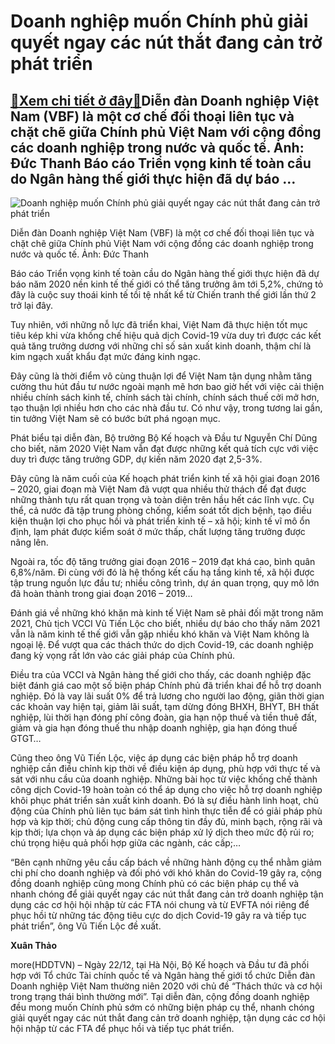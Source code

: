 Doanh nghiệp muốn Chính phủ giải quyết ngay các nút thắt đang cản trở phát triển
================================================================================

[:gift:Xem chi tiết ở đây:gift:](https://hddtvn.com/doanh-nghiep-muon-chinh-phu-giai-quyet-ngay-cac-nut-that-dang-can-tro-phat-trien/)Diễn đàn Doanh nghiệp Việt Nam (VBF) là một cơ chế đối thoại liên tục và chặt chẽ giữa Chính phủ Việt Nam với cộng đồng các doanh nghiệp trong nước và quốc tế. Ảnh: Đức Thanh Báo cáo Triển vọng kinh tế toàn cầu do Ngân hàng thế giới thực hiện đã dự báo …
--------------------------------------------------------------------------------------------------------------------------------------------------------------------------------------------------------------------------------------------------------------





![Doanh nghiệp muốn Chính phủ giải quyết ngay các nút thắt đang cản trở phát triển](https://hddtvn.com/wp-content/uploads/2021/01/5059_vbf-2020chia-se-sang-kien-giai-phap-cho-giai-doan-binh-thuong-moi1608608138.jpg "Doanh nghiệp muốn Chính phủ giải quyết ngay các nút thắt đang cản trở phát triển")


Diễn đàn Doanh nghiệp Việt Nam (VBF) là một cơ chế đối thoại liên tục và chặt chẽ giữa Chính phủ Việt Nam với cộng đồng các doanh nghiệp trong nước và quốc tế. Ảnh: Đức Thanh



Báo cáo Triển vọng kinh tế toàn cầu do Ngân hàng thế giới thực hiện đã dự báo năm 2020 nền kinh tế thế giới có thể tăng trưởng âm tới 5,2%, chứng tỏ đây là cuộc suy thoái kinh tế tồi tệ nhất kể từ Chiến tranh thế giới lần thứ 2 trở lại đây.


Tuy nhiên, với những nỗ lực đã triển khai, Việt Nam đã thực hiện tốt mục tiêu kép khi vừa khống chế hiệu quả dịch Covid-19 vừa duy trì được các kết quả tăng trưởng dương với những chỉ số sản xuất kinh doanh, thậm chí là kim ngạch xuất khẩu đạt mức đáng kinh ngạc.


Đây cũng là thời điểm vô cùng thuận lợi để Việt Nam tận dụng nhằm tăng cường thu hút đầu tư nước ngoài mạnh mẽ hơn bao giờ hết với việc cải thiện nhiều chính sách kinh tế, chính sách tài chính, chính sách thuế cởi mở hơn, tạo thuận lợi nhiều hơn cho các nhà đầu tư. Có như vậy, trong tương lai gần, tin tưởng Việt Nam sẽ có bước bứt phá ngoạn mục.


Phát biểu tại diễn đàn, Bộ trưởng Bộ Kế hoạch và Đầu tư Nguyễn Chí Dũng cho biết, năm 2020 Việt Nam vẫn đạt được những kết quả tích cực với việc duy trì được tăng trưởng GDP, dự kiến năm 2020 đạt 2,5-3%.


Đây cũng là năm cuối của Kế hoạch phát triển kinh tế xã hội giai đoạn 2016 – 2020, giai đoạn mà Việt Nam đã vượt qua nhiều thử thách để đạt được những thành tựu rất quan trọng và toàn diện trên hầu hết các lĩnh vực. Cụ thể, cả nước đã tập trung phòng chống, kiểm soát tốt dịch bệnh, tạo điều kiện thuận lợi cho phục hồi và phát triển kinh tế – xã hội; kinh tế vĩ mô ổn định, lạm phát được kiểm soát ở mức thấp, chất lượng tăng trưởng được nâng lên.


Ngoài ra, tốc độ tăng trưởng giai đoạn 2016 – 2019 đạt khá cao, bình quân 6,8%/năm. Đi cùng với đó là hệ thống kết cấu hạ tầng kinh tế, xã hội được tập trung nguồn lực đầu tư; nhiều công trình, dự án quan trọng, quy mô lớn đã hoàn thành trong giai đoạn 2016 – 2019…


Đánh giá về những khó khăn mà kinh tế Việt Nam sẽ phải đối mặt trong năm 2021, Chủ tịch VCCI Vũ Tiến Lộc cho biết, nhiều dự báo cho thấy năm 2021 vẫn là năm kinh tế thế giới vẫn gặp nhiều khó khăn và Việt Nam không là ngoại lệ. Để vượt qua các thách thức do dịch Covid-19, các doanh nghiệp đang kỳ vọng rất lớn vào các giải pháp của Chính phủ.


Điều tra của VCCI và Ngân hàng thế giới cho thấy, các doanh nghiệp đặc biệt đánh giá cao một số biện pháp Chính phủ đã triển khai để hỗ trợ doanh nghiệp. Đó là vay lãi suất 0% để trả lương cho người lao động, giãn thời gian các khoản vay hiện tại, giảm lãi suất, tạm dừng đóng BHXH, BHYT, BH thất nghiệp, lùi thời hạn đóng phí công đoàn, gia hạn nộp thuế và tiền thuê đất, giảm và gia hạn đóng thuế thu nhập doanh nghiệp, gia hạn đóng thuế GTGT…


Cũng theo ông Vũ Tiến Lộc, việc áp dụng các biện pháp hỗ trợ doanh nghiệp cần điều chỉnh kịp thời về điều kiện áp dụng, phù hợp với thực tế và sát với nhu cầu của doanh nghiệp. Những bài học từ việc khống chế thành công dịch Covid-19 hoàn toàn có thể áp dụng cho việc hỗ trợ doanh nghiệp khôi phục phát triển sản xuất kinh doanh. Đó là sự điều hành linh hoạt, chủ động của Chính phủ liên tục bám sát tình hình thực tiễn để có giải pháp phù hợp và kịp thời; chủ động cung cấp thông tin đầy đủ, minh bạch, rộng rãi và kịp thời; lựa chọn và áp dụng các biện pháp xử lý dịch theo mức độ rủi ro; chú trọng hiệu quả phối hợp giữa các ngành, các cấp;…


“Bên cạnh những yêu cầu cấp bách về những hành động cụ thể nhằm giảm chi phí cho doanh nghiệp và đối phó với khó khăn do Covid-19 gây ra, cộng đồng doanh nghiệp cũng mong Chính phủ có các biện pháp cụ thể và nhanh chóng để giải quyết ngay các nút thắt đang cản trở doanh nghiệp tận dụng các cơ hội hội nhập từ các FTA nói chung và từ EVFTA nói riêng để phục hồi từ những tác động tiêu cực do dịch Covid-19 gây ra và tiếp tục phát triển”, ông Vũ Tiến Lộc đề xuất.




**Xuân Thảo**



more(HDDTVN) – Ngày 22/12, tại Hà Nội, Bộ Kế hoạch và Đầu tư đã phối hợp với Tổ chức Tài chính quốc tế và Ngân hàng thế giới tổ chức Diễn đàn Doanh nghiệp Việt Nam thường niên 2020 với chủ đề “Thách thức và cơ hội trong trạng thái bình thường mới”. Tại diễn đàn, cộng đồng doanh nghiệp đều mong muốn Chính phủ sớm có những biện pháp cụ thể, nhanh chóng giải quyết ngay các nút thắt đang cản trở doanh nghiệp, tận dụng các cơ hội hội nhập từ các FTA để phục hồi và tiếp tục phát triển.

